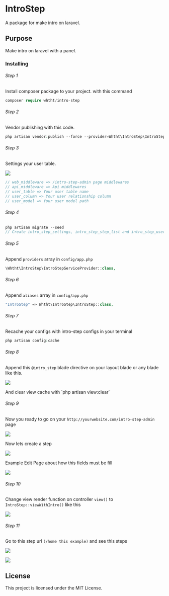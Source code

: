 # IntroStep

A package for make intro on laravel.

## Purpose

Make intro on laravel with a panel.

### Installing

###### Step 1
Install composer package to your project.
with this command
```php
composer require whtht/intro-step
```
###### Step 2
Vendor publishing with this code.
```php
php artisan vendor:publish --force --provider=Whtht\IntroStep\IntroStepServiceProvider
```

###### Step 3
Settings your user table.

<p><img src="https://github.com/whthT/intro-step/blob/1.0.1/docs/config-file.png"></p>

```php
// web_middleware => /intro-step-admin page middlewares
// api_middleware => Api middlewares
// user_table => Your user table name
// user_column => Your user relationship column
// user_model => Your user model path
```

###### Step 4
```php
php artisan migrate --seed
// Create intro_step_settings, intro_step_step_list and intro_step_user_list tables with default options seed.
```

###### Step 5
Append `providers` array in `config/app.php`
```php
\Whtht\IntroStep\IntroStepServiceProvider::class,
```

###### Step 6
Append `aliases` array in `config/app.php`
```php
"IntroStep" => Whtht\IntroStep\IntroStep::class,
```

###### Step 7
Recache your configs with intro-step configs in your terminal
```php
php artisan config:cache
```

###### Step 8
Append this `@intro_step` blade directive on your layout blade or any blade like this.
<p><img src="https://github.com/whthT/intro-step/blob/master/docs/blade-directive.png"></p>
And clear view cache with `php artisan view:clear`

###### Step 9
Now you ready to go on your `http://yourwebsite.com/intro-step-admin` page
<p><img src="https://github.com/whthT/intro-step/blob/master/docs/step-list.png"></p>
Now lets create a step
<p><img src="https://github.com/whthT/intro-step/blob/master/docs/create-new-step.png"></p>

Example Edit Page about how this fields must be fill
<p><img src="https://github.com/whthT/intro-step/blob/master/docs/edit-step.png"></p>

###### Step 10
Change view render function on controller `view()` to `IntroStep::viewWithIntro()` like this
<p><img src="https://github.com/whthT/intro-step/blob/master/docs/view-with-intro.png"></p>

###### Step 11
Go to this step url `(/home this example)` and see this steps
<p><img src="https://github.com/whthT/intro-step/blob/master/docs/home-blade-code.png"></p>
<p><img src="https://github.com/whthT/intro-step/blob/master/docs/home-blade.png"></p>

## License

This project is licensed under the MIT License.
